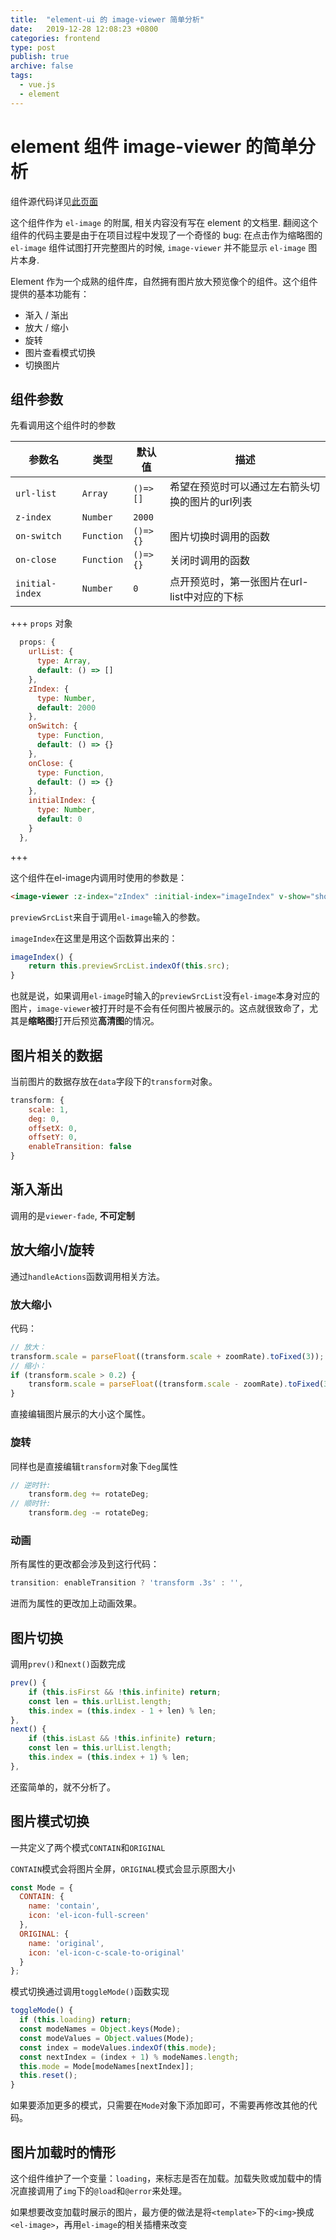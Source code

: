 ```yaml
---
title:  "element-ui 的 image-viewer 简单分析"
date:   2019-12-28 12:08:23 +0800
categories: frontend
type: post
publish: true
archive: false
tags:
  - vue.js
  - element
---
```


# element 组件 image-viewer 的简单分析

组件源代码详见[此页面](https://github.com/ElemeFE/element/blob/dev/packages/image/src/image-viewer.vue)

这个组件作为 `el-image` 的附属, 相关内容没有写在 element 的文档里. 翻阅这个组件的代码主要是由于在项目过程中发现了一个奇怪的 bug: 在点击作为缩略图的 `el-image` 组件试图打开完整图片的时候, `image-viewer` 并不能显示 `el-image` 图片本身.

Element 作为一个成熟的组件库，自然拥有图片放大预览像个的组件。这个组件提供的基本功能有：

- 渐入 / 渐出
- 放大 / 缩小
- 旋转
- 图片查看模式切换
- 切换图片

## 组件参数

先看调用这个组件时的参数

| 参数名          | 类型       | 默认值   | 描述                                            |
| --------------- | ---------- | -------- | ----------------------------------------------- |
| `url-list`      | `Array`    | `()=>[]` | 希望在预览时可以通过左右箭头切换的图片的url列表 |
| `z-index`       | `Number`   | `2000`   |                                                 |
| `on-switch`     | `Function` | `()=>{}` | 图片切换时调用的函数                            |
| `on-close`      | `Function` | `()=>{}` | 关闭时调用的函数                                |
| `initial-index` | `Number`   | `0`      | 点开预览时，第一张图片在url-list中对应的下标    |

+++ `props` 对象
```javascript
  props: {
    urlList: {
      type: Array,
      default: () => []
    },
    zIndex: {
      type: Number,
      default: 2000
    },
    onSwitch: {
      type: Function,
      default: () => {}
    },
    onClose: {
      type: Function,
      default: () => {}
    },
    initialIndex: {
      type: Number,
      default: 0
    }
  },
```
+++

这个组件在el-image内调用时使用的参数是：

```html
<image-viewer :z-index="zIndex" :initial-index="imageIndex" v-show="showViewer" :on-close="closeViewer" :url-list="previewSrcList"/>
```

`previewSrcList`来自于调用`el-image`输入的参数。

`imageIndex`在这里是用这个函数算出来的：

```javascript
imageIndex() {
    return this.previewSrcList.indexOf(this.src);
}
```

也就是说，如果调用`el-image`时输入的`previewSrcList`没有`el-image`本身对应的图片，`image-viewer`被打开时是不会有任何图片被展示的。这点就很致命了，尤其是**缩略图**打开后预览**高清图**的情况。

## 图片相关的数据

当前图片的数据存放在`data`字段下的`transform`对象。

```javascript
transform: {
    scale: 1,
    deg: 0,
    offsetX: 0,
    offsetY: 0,
    enableTransition: false
}
```
## 渐入渐出

调用的是`viewer-fade`, **不可定制**

## 放大缩小/旋转

通过`handleActions`函数调用相关方法。

### 放大缩小

代码：

```javascript
// 放大：
transform.scale = parseFloat((transform.scale + zoomRate).toFixed(3));
// 缩小：
if (transform.scale > 0.2) {
    transform.scale = parseFloat((transform.scale - zoomRate).toFixed(3));
}
```

直接编辑图片展示的大小这个属性。

### 旋转

同样也是直接编辑`transform`对象下`deg`属性

```javascript
// 逆时针:
	transform.deg += rotateDeg;
// 顺时针:
	transform.deg -= rotateDeg;
```

### 动画

所有属性的更改都会涉及到这行代码：

```javascript
transition: enableTransition ? 'transform .3s' : '',
```

进而为属性的更改加上动画效果。

## 图片切换

调用`prev()`和`next()`函数完成

```javascript
prev() {
    if (this.isFirst && !this.infinite) return;
    const len = this.urlList.length;
    this.index = (this.index - 1 + len) % len;
},
next() {
    if (this.isLast && !this.infinite) return;
    const len = this.urlList.length;
    this.index = (this.index + 1) % len;
},
```

还蛮简单的，就不分析了。

## 图片模式切换

一共定义了两个模式`CONTAIN`和`ORIGINAL`

`CONTAIN`模式会将图片全屏，`ORIGINAL`模式会显示原图大小

```javascript
const Mode = {
  CONTAIN: {
    name: 'contain',
    icon: 'el-icon-full-screen'
  },
  ORIGINAL: {
    name: 'original',
    icon: 'el-icon-c-scale-to-original'
  }
};
```

模式切换通过调用`toggleMode()`函数实现

```javascript
toggleMode() {
  if (this.loading) return;
  const modeNames = Object.keys(Mode);
  const modeValues = Object.values(Mode);
  const index = modeValues.indexOf(this.mode);
  const nextIndex = (index + 1) % modeNames.length;
  this.mode = Mode[modeNames[nextIndex]];
  this.reset();
}
```

如果要添加更多的模式，只需要在`Mode`对象下添加即可，不需要再修改其他的代码。

## 图片加载时的情形

这个组件维护了一个变量：`loading`，来标志是否在加载。加载失败或加载中的情况直接调用了`img`下的`@load`和`@error`来处理。

如果想要改变加载时展示的图片，最方便的做法是将`<template>`下的`<img>`换成`<el-image>`，再用`el-image`的相关插槽来改变
